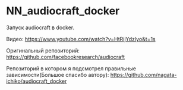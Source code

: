 # NN_audiocraft_docker

Запуск audiocraft в docker.

Видео:
https://www.youtube.com/watch?v=HtRijYdzlyo&t=1s

Оригинальный репозиторий:
https://github.com/facebookresearch/audiocraft

Репозиторий в котором я подсмотрел правильные зависимости(Большое спасибо автору):
https://github.com/nagata-ichiko/audiocraft_docker

